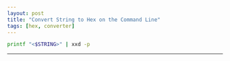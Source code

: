 ```yaml
---
layout: post
title: "Convert String to Hex on the Command Line"
tags: [hex, converter]
---
```


```bash
printf "<$STRING>" | xxd -p
```

---
